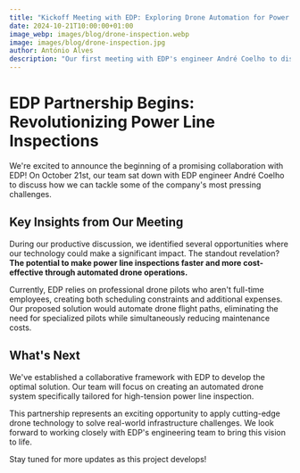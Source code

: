```yaml
---
title: "Kickoff Meeting with EDP: Exploring Drone Automation for Power Line Inspection"
date: 2024-10-21T10:00:00+01:00
image_webp: images/blog/drone-inspection.webp
image: images/blog/drone-inspection.jpg
author: António Alves
description: "Our first meeting with EDP's engineer André Coelho to discuss automating drone inspections for high-tension power lines."
---
```


# EDP Partnership Begins: Revolutionizing Power Line Inspections

We're excited to announce the beginning of a promising collaboration with EDP! On October 21st, our team sat down with EDP engineer André Coelho to discuss how we can tackle some of the company's most pressing challenges.

## Key Insights from Our Meeting

During our productive discussion, we identified several opportunities where our technology could make a significant impact. The standout revelation? **The potential to make power line inspections faster and more cost-effective through automated drone operations.**

Currently, EDP relies on professional drone pilots who aren't full-time employees, creating both scheduling constraints and additional expenses. Our proposed solution would automate drone flight paths, eliminating the need for specialized pilots while simultaneously reducing maintenance costs.

## What's Next

We've established a collaborative framework with EDP to develop the optimal solution. Our team will focus on creating an automated drone system specifically tailored for high-tension power line inspection.

This partnership represents an exciting opportunity to apply cutting-edge drone technology to solve real-world infrastructure challenges. We look forward to working closely with EDP's engineering team to bring this vision to life.

Stay tuned for more updates as this project develops!